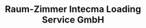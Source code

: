 ---
title: "Raum-Zimmer Intecma Loading Service GmbH"
url: /hainfeld/raum-zimmer-intecma-loading-service-gmbh/
shop: Raumausstattung
---